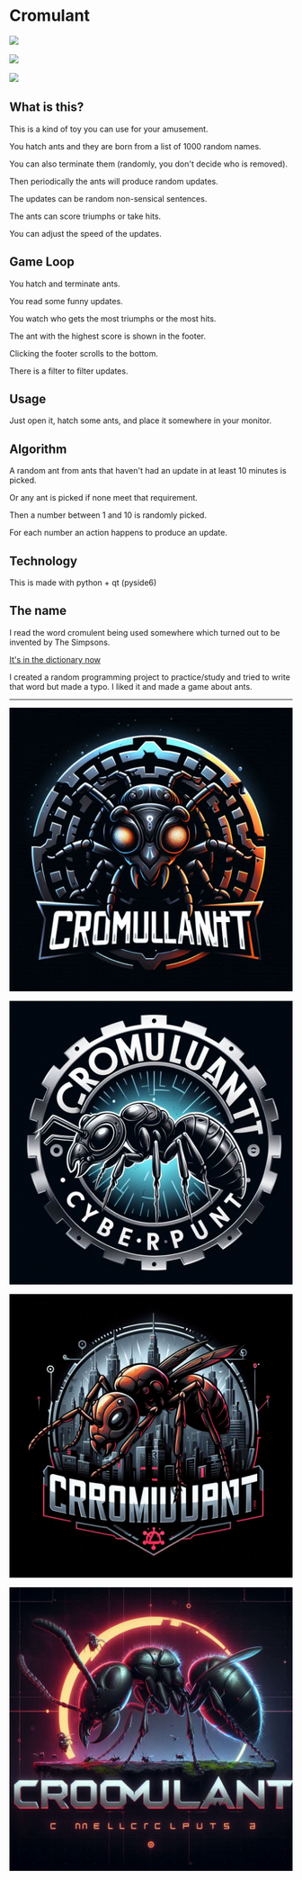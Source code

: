 # Cromulant

![](https://i.imgur.com/iujtRIU.jpeg)

![](https://i.imgur.com/nBjUANS.jpeg)

![](https://i.imgur.com/KqyqA8l.jpeg)

## What is this?

This is a kind of toy you can use for your amusement.

You hatch ants and they are born from a list of 1000 random names.

You can also terminate them (randomly, you don't decide who is removed).

Then periodically the ants will produce random updates.

The updates can be random non-sensical sentences.

The ants can score triumphs or take hits.

You can adjust the speed of the updates.

## Game Loop

You hatch and terminate ants.

You read some funny updates.

You watch who gets the most triumphs or the most hits.

The ant with the highest score is shown in the footer.

Clicking the footer scrolls to the bottom.

There is a filter to filter updates.

## Usage

Just open it, hatch some ants, and place it somewhere in your monitor.

## Algorithm

A random ant from ants that haven't had an update in at least 10 minutes is picked.

Or any ant is picked if none meet that requirement.

Then a number between 1 and 10 is randomly picked.

For each number an action happens to produce an update.

## Technology

This is made with python + qt (pyside6)

## The name

I read the word cromulent being used somewhere which turned out to be invented by The Simpsons.

[It's in the dictionary now](https://www.merriam-webster.com/wordplay/what-does-cromulent-mean)


I created a random programming project to practice/study and tried to write that word but made a typo. I liked it and made a game about ants.

---

![](cromulant/img/logo_1.jpg)

![](cromulant/img/logo_2.jpg)

![](cromulant/img/logo_3.jpg)

![](cromulant/img/logo_4.jpg)